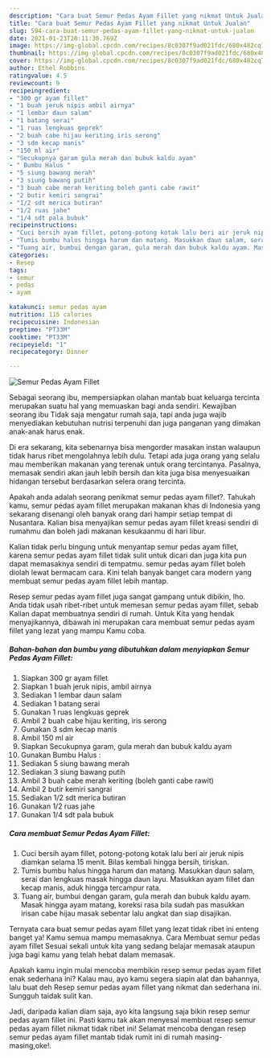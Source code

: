 ```yaml
---
description: "Cara buat Semur Pedas Ayam Fillet yang nikmat Untuk Jualan"
title: "Cara buat Semur Pedas Ayam Fillet yang nikmat Untuk Jualan"
slug: 594-cara-buat-semur-pedas-ayam-fillet-yang-nikmat-untuk-jualan
date: 2021-01-23T20:11:30.769Z
image: https://img-global.cpcdn.com/recipes/8c0307f9ad021fdc/680x482cq70/semur-pedas-ayam-fillet-foto-resep-utama.jpg
thumbnail: https://img-global.cpcdn.com/recipes/8c0307f9ad021fdc/680x482cq70/semur-pedas-ayam-fillet-foto-resep-utama.jpg
cover: https://img-global.cpcdn.com/recipes/8c0307f9ad021fdc/680x482cq70/semur-pedas-ayam-fillet-foto-resep-utama.jpg
author: Ethel Robbins
ratingvalue: 4.5
reviewcount: 9
recipeingredient:
- "300 gr ayam fillet"
- "1 buah jeruk nipis ambil airnya"
- "1 lembar daun salam"
- "1 batang serai"
- "1 ruas lengkuas geprek"
- "2 buah cabe hijau keriting iris serong"
- "3 sdm kecap manis"
- "150 ml air"
- "Secukupnya garam gula merah dan bubuk kaldu ayam"
- " Bumbu Halus "
- "5 siung bawang merah"
- "3 siung bawang putih"
- "3 buah cabe merah keriting boleh ganti cabe rawit"
- "2 butir kemiri sangrai"
- "1/2 sdt merica butiran"
- "1/2 ruas jahe"
- "1/4 sdt pala bubuk"
recipeinstructions:
- "Cuci bersih ayam fillet, potong-potong kotak lalu beri air jeruk nipis diamkan selama 15 menit. Bilas kembali hingga bersih, tiriskan."
- "Tumis bumbu halus hingga harum dan matang. Masukkan daun salam, serai dan lengkuas masak hingga daun layu. Masukkan ayam fillet dan kecap manis, aduk hingga tercampur rata."
- "Tuang air, bumbui dengan garam, gula merah dan bubuk kaldu ayam. Masak hingga ayam matang, koreksi rasa bila sudah pas masukkan irisan cabe hijau masak sebentar lalu angkat dan siap disajikan."
categories:
- Resep
tags:
- semur
- pedas
- ayam

katakunci: semur pedas ayam 
nutrition: 115 calories
recipecuisine: Indonesian
preptime: "PT33M"
cooktime: "PT33M"
recipeyield: "1"
recipecategory: Dinner

---
```



![Semur Pedas Ayam Fillet](https://img-global.cpcdn.com/recipes/8c0307f9ad021fdc/680x482cq70/semur-pedas-ayam-fillet-foto-resep-utama.jpg)

Sebagai seorang ibu, mempersiapkan olahan mantab buat keluarga tercinta merupakan suatu hal yang memuaskan bagi anda sendiri. Kewajiban seorang ibu Tidak saja mengatur rumah saja, tapi anda juga wajib menyediakan kebutuhan nutrisi terpenuhi dan juga panganan yang dimakan anak-anak harus enak.

Di era  sekarang, kita sebenarnya bisa mengorder masakan instan walaupun tidak harus ribet mengolahnya lebih dulu. Tetapi ada juga orang yang selalu mau memberikan makanan yang terenak untuk orang tercintanya. Pasalnya, memasak sendiri akan jauh lebih bersih dan kita juga bisa menyesuaikan hidangan tersebut berdasarkan selera orang tercinta. 



Apakah anda adalah seorang penikmat semur pedas ayam fillet?. Tahukah kamu, semur pedas ayam fillet merupakan makanan khas di Indonesia yang sekarang disenangi oleh banyak orang dari hampir setiap tempat di Nusantara. Kalian bisa menyajikan semur pedas ayam fillet kreasi sendiri di rumahmu dan boleh jadi makanan kesukaanmu di hari libur.

Kalian tidak perlu bingung untuk menyantap semur pedas ayam fillet, karena semur pedas ayam fillet tidak sulit untuk dicari dan juga kita pun dapat memasaknya sendiri di tempatmu. semur pedas ayam fillet boleh diolah lewat bermacam cara. Kini telah banyak banget cara modern yang membuat semur pedas ayam fillet lebih mantap.

Resep semur pedas ayam fillet juga sangat gampang untuk dibikin, lho. Anda tidak usah ribet-ribet untuk memesan semur pedas ayam fillet, sebab Kalian dapat membuatnya sendiri di rumah. Untuk Kita yang hendak menyajikannya, dibawah ini merupakan cara membuat semur pedas ayam fillet yang lezat yang mampu Kamu coba.

<!--inarticleads1-->

##### Bahan-bahan dan bumbu yang dibutuhkan dalam menyiapkan Semur Pedas Ayam Fillet:

1. Siapkan 300 gr ayam fillet
1. Siapkan 1 buah jeruk nipis, ambil airnya
1. Sediakan 1 lembar daun salam
1. Sediakan 1 batang serai
1. Gunakan 1 ruas lengkuas geprek
1. Ambil 2 buah cabe hijau keriting, iris serong
1. Gunakan 3 sdm kecap manis
1. Ambil 150 ml air
1. Siapkan Secukupnya garam, gula merah dan bubuk kaldu ayam
1. Gunakan  Bumbu Halus :
1. Sediakan 5 siung bawang merah
1. Sediakan 3 siung bawang putih
1. Ambil 3 buah cabe merah keriting (boleh ganti cabe rawit)
1. Ambil 2 butir kemiri sangrai
1. Sediakan 1/2 sdt merica butiran
1. Gunakan 1/2 ruas jahe
1. Gunakan 1/4 sdt pala bubuk




<!--inarticleads2-->

##### Cara membuat Semur Pedas Ayam Fillet:

1. Cuci bersih ayam fillet, potong-potong kotak lalu beri air jeruk nipis diamkan selama 15 menit. Bilas kembali hingga bersih, tiriskan.
1. Tumis bumbu halus hingga harum dan matang. Masukkan daun salam, serai dan lengkuas masak hingga daun layu. Masukkan ayam fillet dan kecap manis, aduk hingga tercampur rata.
1. Tuang air, bumbui dengan garam, gula merah dan bubuk kaldu ayam. Masak hingga ayam matang, koreksi rasa bila sudah pas masukkan irisan cabe hijau masak sebentar lalu angkat dan siap disajikan.




Ternyata cara buat semur pedas ayam fillet yang lezat tidak ribet ini enteng banget ya! Kamu semua mampu memasaknya. Cara Membuat semur pedas ayam fillet Sesuai sekali untuk kita yang sedang belajar memasak ataupun juga bagi kamu yang telah hebat dalam memasak.

Apakah kamu ingin mulai mencoba membikin resep semur pedas ayam fillet enak sederhana ini? Kalau mau, ayo kamu segera siapin alat dan bahannya, lalu buat deh Resep semur pedas ayam fillet yang nikmat dan sederhana ini. Sungguh taidak sulit kan. 

Jadi, daripada kalian diam saja, ayo kita langsung saja bikin resep semur pedas ayam fillet ini. Pasti kamu tak akan menyesal membuat resep semur pedas ayam fillet nikmat tidak ribet ini! Selamat mencoba dengan resep semur pedas ayam fillet mantab tidak rumit ini di rumah masing-masing,oke!.

